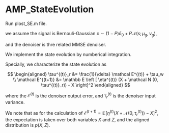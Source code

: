 # AMP_StateEvolution

Run plost_SE.m file.

we assume the signal is Bernouli-Gaussian $x \sim (1-P) \delta_0 + P \mathcal N(s; \mu_g, \nu_g)$, 

and the denoiser is thre related MMSE denoiser.

We implement the state evolution by numberical integration.

Specially, we characterize the state evolution as

$$
\begin{aligned}
\tau^{(t)}_r &= \frac{1}{\delta} \mathcal E^{(t)} + \tau_w \\
\mathcal E^{(t+1)} &= \mathbb E \left [ \eta^{(t)} (X + \mathcal N (0, \tau^{(t)}_r)) - X \right]^2
\end{aligned}
$$

where the $\mathcal E^{(t)}$ is the denoiser output error, and $\tau^{(t)}_r$ is the denoiser input variance.

We note that as for the calculation of $\mathcal E^{(t+1)} = \mathbb E \left [ \eta^{(t)} (X + \mathcal N (0, \tau^{(t)}_r)) - X \right]^2$, the expectation is taken over both variables $X$ and $Z$, and the aligned distribution is $p(X, Z)$.
